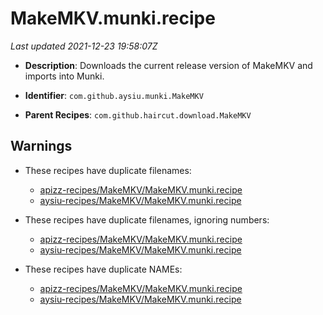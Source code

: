 # MakeMKV.munki.recipe

_Last updated 2021-12-23 19:58:07Z_

- **Description**: Downloads the current release version of MakeMKV and imports into Munki.

- **Identifier**: `com.github.aysiu.munki.MakeMKV`

- **Parent Recipes**: `com.github.haircut.download.MakeMKV`

## Warnings

- These recipes have duplicate filenames:
    - [apizz-recipes/MakeMKV/MakeMKV.munki.recipe](/autopkg-dupe-tracker/apizz-recipes/MakeMKV/MakeMKV.munki.recipe)
    - [aysiu-recipes/MakeMKV/MakeMKV.munki.recipe](/autopkg-dupe-tracker/aysiu-recipes/MakeMKV/MakeMKV.munki.recipe)

- These recipes have duplicate filenames, ignoring numbers:
    - [apizz-recipes/MakeMKV/MakeMKV.munki.recipe](/autopkg-dupe-tracker/apizz-recipes/MakeMKV/MakeMKV.munki.recipe)
    - [aysiu-recipes/MakeMKV/MakeMKV.munki.recipe](/autopkg-dupe-tracker/aysiu-recipes/MakeMKV/MakeMKV.munki.recipe)

- These recipes have duplicate NAMEs:
    - [apizz-recipes/MakeMKV/MakeMKV.munki.recipe](/autopkg-dupe-tracker/apizz-recipes/MakeMKV/MakeMKV.munki.recipe)
    - [aysiu-recipes/MakeMKV/MakeMKV.munki.recipe](/autopkg-dupe-tracker/aysiu-recipes/MakeMKV/MakeMKV.munki.recipe)